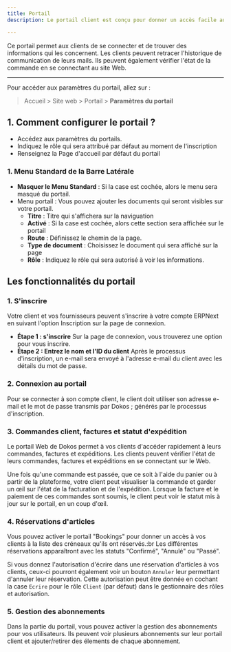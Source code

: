 ```yaml
---
title: Portail
description: Le portail client est conçu pour donner un accès facile aux clients d'une entreprise.

---
```



Ce portail permet aux clients de se connecter et de trouver des informations qui les concernent. Les clients peuvent retracer l'historique de communication de leurs mails. Ils peuvent également vérifier l'état de la commande en se connectant au site Web.

---

Pour accéder aux paramètres du portail, allez sur :

> Accueil > Site web > Portail > **Paramètres du portail**

## 1. Comment configurer le portail ?

- Accédez aux paramètres du portails.
- Indiquez le rôle qui sera attribué par défaut au moment de l'inscription
- Renseignez la Page d'accueil par défaut du portail

### 1. Menu Standard de la Barre Latérale

- **Masquer le Menu Standard** :  Si la case est cochée, alors le menu sera masqué du portail.
- Menu portail : Vous pouvez ajouter les documents qui seront visibles sur votre portail.
  * **Titre** : Titre qui s'affichera sur la naviguation
  * **Activé** : Si la case est cochée, alors cette section sera affichée sur le portail
  * **Route** : Définissez le chemin de la page.
  * **Type de document** : Choisissez le document qui sera affiché sur la page
  * **Rôle** : Indiquez le rôle qui sera autorisé à voir les informations.

## Les fonctionnalités du portail

### 1. S'inscrire

Votre client et vos fournisseurs peuvent s'inscrire à votre compte ERPNext en suivant l'option Inscription sur la page de connexion.

- **Étape 1 : s'inscrire**
  Sur la page de connexion, vous trouverez une option pour vous inscrire.
- **Étape 2 : Entrez le nom et l'ID du client**
  Après le processus d'inscription, un e-mail sera envoyé à l'adresse e-mail du client avec les détails du mot de passe.

### 2. Connexion au portail

Pour se connecter à son compte client, le client doit utiliser son adresse e-mail et le mot de passe transmis par Dokos ; générés par le processus d'inscription.

### 3. Commandes client, factures et statut d'expédition

Le portail Web de Dokos permet à vos clients d'accéder rapidement à leurs commandes, factures et expéditions. Les clients peuvent vérifier l'état de leurs commandes, factures et expéditions en se connectant sur le Web.

Une fois qu'une commande est passée, que ce soit à l'aide du panier ou à partir de la plateforme, votre client peut visualiser la commande et garder un œil sur l'état de la facturation et de l'expédition. Lorsque la facture et le paiement de ces commandes sont soumis, le client peut voir le statut mis à jour sur le portail, en un coup d'œil.

### 4. Réservations d'articles

Vous pouvez activer le portail "Bookings" pour donner un accès à vos clients à la liste des créneaux qu'ils ont réservés.:br
Les différentes réservations apparaîtront avec les statuts "Confirmé", "Annulé" ou "Passé".

Si vous donnez l'autorisation d'écrire dans une réservation d'articles à vos clients, ceux-ci pourront également voir un bouton `Annuler` leur permettant d'annuler leur réservation.
Cette autorisation peut être donnée en cochant la case `Ecrire` pour le rôle `Client` (par défaut) dans le gestionnaire des rôles et autorisation.

### 5. Gestion des abonnements

Dans la partie du portail, vous pouvez activer la gestion des abonnements pour vos utilisateurs. Ils peuvent voir plusieurs abonnements sur leur portail client et ajouter/retirer des élements de chaque abonnement.
